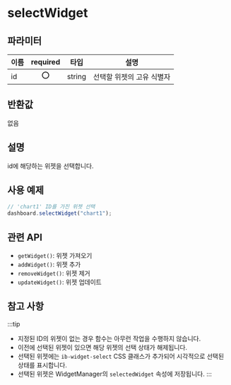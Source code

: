 # selectWidget

## 파라미터

| 이름 | required |타입   | 설명                      |
| ---- | :---:|------ | ------------------------- |
| id   | ⭕|string | 선택할 위젯의 고유 식별자 |

## 반환값

없음

## 설명

id에 해당하는 위젯을 선택합니다.

## 사용 예제

```javascript
// 'chart1' ID를 가진 위젯 선택
dashboard.selectWidget("chart1");
```

## 관련 API

- `getWidget()`: 위젯 가져오기
- `addWidget()`: 위젯 추가
- `removeWidget()`: 위젯 제거
- `updateWidget()`: 위젯 업데이트

## 참고 사항
:::tip
- 지정된 ID의 위젯이 없는 경우 함수는 아무런 작업을 수행하지 않습니다.
- 이전에 선택된 위젯이 있으면 해당 위젯의 선택 상태가 해제됩니다.
- 선택된 위젯에는 `ib-widget-select` CSS 클래스가 추가되어 시각적으로 선택된 상태를 표시합니다.
- 선택된 위젯은 WidgetManager의 `selectedWidget` 속성에 저장됩니다.
:::
